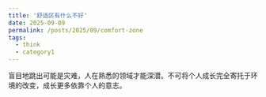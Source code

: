 ```yaml
---
title: '舒适区有什么不好'
date: 2025-09-09
permalink: /posts/2025/09/comfort-zone
tags:
  - think
  - category1
---
```


盲目地跳出可能是灾难，人在熟悉的领域才能深潜。不可将个人成长完全寄托于环境的改变，成长更多依靠个人的意志。
